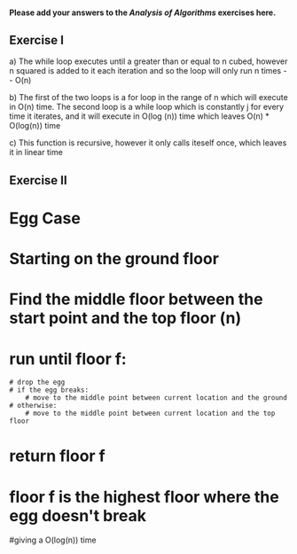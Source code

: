 #### Please add your answers to the ***Analysis of  Algorithms*** exercises here.

## Exercise I

a) The while loop executes until a greater than or equal to n cubed, however n squared is added to it each iteration and so the loop will only run n times --  O(n) 


b) The first of the two loops is a for loop in the range of n which will execute in O(n) time. The second loop is a while loop which is constantly
j for every time it iterates, and it will execute in O(log (n)) time which leaves O(n) * O(log(n)) time 


c) This function is recursive, however it only calls iteself once, which leaves it in linear time 

## Exercise II

# Egg Case
# Starting on the ground  floor
# Find the middle floor between the start point and the top floor (n)
# run until floor f:
    # drop the egg
    # if the egg breaks:
        # move to the middle point between current location and the ground
    # otherwise:
        # move to the middle point between current location and the top floor
# return floor f
# floor f is the highest floor where the egg doesn't break

#giving a O(log(n)) time 
